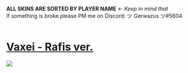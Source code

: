 **ALL SKINS ARE SORTED BY PLAYER NAME** <- *Keep in mind that* <br>
If something is broke please PM me on Discord: ツ Gerwazus ツ#5604
<br>
<br>
# [Vaxei - Rafis ver.](https://joofixd.s-ul.eu/NyoJDqSp)
![](https://osu.ppy.sh/ss/13422086/af38)
